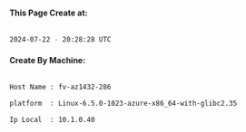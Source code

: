 
   
#### This Page Create at:

```bash

2024-07-22 - 20:28:28 UTC

```

#### Create By Machine:

```bash

Host Name : fv-az1432-286

platform  : Linux-6.5.0-1023-azure-x86_64-with-glibc2.35

Ip Local  : 10.1.0.40

```


